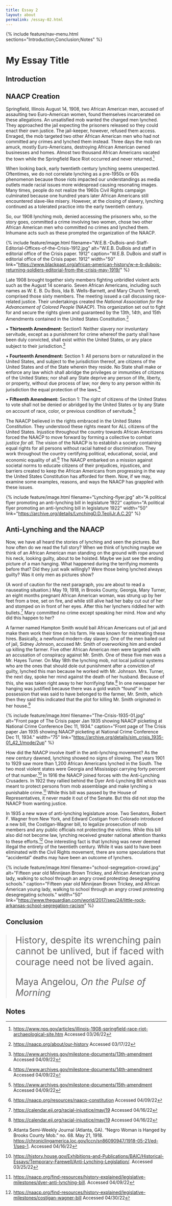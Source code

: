 ```yaml
---
title: Essay 2
layout: about
permalink: /essay-02.html
---
```


{% include feature/nav-menu.html sections="Introduction;Conclusion;Notes" %}

# My Essay Title

## Introduction

## NAACP Creation

Springfield, Illinois August 14, 1908, two African American men, accused of assaulting two Euro-American women, found themselves incarcerated on these allegations. An unsatisfied mob wanted the charged men lynched. They approached the jail expecting the prisoners released so they could enact their own justice. The jail-keeper, however, refused them access. Enraged, the mob targeted two other African American men who had not committed any crimes and lynched them instead. Three days the mob ran amuck, mostly Euro-Americans, destroying African American owned businesses and homes. Almost two thousand African Americans vacated the town while the Springfield Race Riot occurred and never returned.[^1]

When looking back, early twentieth century lynching seems unexpected. Oftentimes, we do not correlate lynching as a pre-1950s or 60s phenomenon because those riots impacted our understandings as media outlets made racial issues more widespread causing resonating images. Many times, people do not realize the 1960s Civil Rights campaign culminated because one hundred years later African Americans still encountered slave-like misery. However, at the closing of slavery, lynching continued as a tolerated practice into the early twentieth century.  

So, our 1908 lynching mob, denied accessing the prisoners who, so the story goes, committed a crime involving two women, chose two other African American men who committed no crimes and lynched them. Inhumane acts such as these prompted the organization of the NAACP.

{% include feature/image.html filename="W.E.B.-DuBois-and-Staff-Editorial-Offices-of-the-Crisis-1912.jpg" alt="W.E.B. DuBois and staff in editorial office of the Crisis paper. 1912" caption="W.E.B. DuBois and staff in editorial office of the Crisis paper. 1912" width="50" link="https://www.blackpast.org/african-american-history/w-e-b-dubois-returning-soldiers-editorial-from-the-crisis-may-1919/" %}


Late 1908 brought together sixty members fighting unbridled violent acts such as the August 14 scenario. Seven African Americans, including such names as W. E. B. Du Bois, Ida B. Wells-Barnett, and Mary Church Terrell, comprised those sixty members. The meeting issued a call discussing race-related justice. Their undertakings created the *National Association for the Advancement of Colored People* (NAACP). This organization set out to fight for and secure the rights given and guaranteed by the 13th, 14th, and 15th Amendments contained in the United States Constitution.[^2]

•	**Thirteenth Amendment:** Section1:
Neither slavery nor involuntary servitude, except as a punishment for crime whereof the party shall have been duly convicted, shall exist within the United States, or any place subject to their jurisdiction.[^3]

•	**Fourteenth Amendment:** Section 1:
All persons born or naturalized in the United States, and subject to the jurisdiction thereof, are citizens of the United States and of the State wherein they reside. No State shall make or enforce any law which shall abridge the privileges or immunities of citizens of the United States; nor shall any State deprive any person of life, liberty, or property, without due process of law; nor deny to any person within its jurisdiction the equal protection of the laws.[^4]

•	**Fifteenth Amendment:** Section 1: 
The right of citizens of the United States to vote shall not be denied or abridged by the United States or by any State on account of race, color, or previous condition of servitude.[^5]

The NAACP believed in the rights embraced in the United States Constitution. They understood these rights meant for ALL citizens of the United States. Injustice throughout the country towards African Americans forced the NAACP to move forward by forming a collective to combat *justice for all*. The vision of the NAACP is to establish a society containing equal rights for all persons without racial hatred or discrimination. They work throughout the country certifying political, educational, social, and economic equality of all.[^6] The NAACP embarked on a mission against societal norms to educate citizens of their prejudices, injustices, and barriers created to keep the African Americans from progressing in the way the United States Constitution has afforded for them. Now, if we may, examine some examples, reasons, and ways the NAACP has grappled with these issues. 

{% include feature/image.html filename="Lynching-flyer.jpg" alt="A political flyer promoting an anti-lynching bill in legislature 1922" caption="A political flyer promoting an anti-lynching bill in legislature 1922" width="50" link="https://archive.org/details/LynchingD.D.TeoliJr.A.C.20" %}

## Anti-Lynching and the NAACP

Now, we have all heard the stories of lynching and seen the pictures. But how often do we read the full story? When we think of lynching maybe we think of an African American man standing on the ground with rope around his neck, looking guilty, about to be hoisted. Maybe we just see the ending picture of a man hanging. What happened during the terrifying moments before that? Did they just walk willingly? Were those being lynched always guilty? Was it only men as pictures show?

(A word of caution for the next paragraph, you are about to read a nauseating situation.)
May 19, 1918, in Brooks County, Georgia, Mary Turner, an eight months pregnant African American woman, was strung up by her feet from a tree, set on fire, and while still alive had her baby cut out of her and stomped on in front of her eyes. After this her lynchers riddled her with bullets.[^7] Mary committed no crime except speaking her mind. How and why did this happen to her? 

A farmer named Hampton Smith would bail African Americans out of jail and make them work their time on his farm. He was known for mistreating these hires. Basically, a newfound modern-day slavery. One of the men bailed out of jail, Sidney Johnson, accused Mr. Smith of overworking him and ended up killing the farmer. Five other African American men were targeted with an accusation of conspiracy against Mr. Smith. One of these five men was a Mr. Hayes Turner. On May 18th the lynching mob, not local judicial systems who are the ones that should dole out punishment after a conviction of guilty, lynched this man because he worked with Mr. Johnson. Mrs. Turner, the next day, spoke her mind against the death of her husband. Because of this, she was taken right away to her horrifying fate.[^8] In one newspaper her hanging was justified because there was a gold watch “found” in her possession that was said to have belonged to the farmer, Mr. Smith, which then they said this indicated that the plot for killing Mr. Smith originated in her house.[^9]

{% include feature/image.html filename="The-Crisis-1935-01.jpg" alt="Front page of The Crisis paper Jan 1935 showing NAACP picketing at National Crime Conference Dec 11, 1934." caption="Front page of The Crisis paper Jan 1935 showing NAACP picketing at National Crime Conference Dec 11, 1934." width="75" link="https://archive.org/details/sim_crisis_1935-01_42_1/mode/2up" %}

How did the NAACP involve itself in the anti-lynching movement? As the new century dawned, lynching showed no signs of slowing. The years 1901 to 1929 saw more than 1,200 African Americans lynched in the South. The two most violent states were Georgia and Mississippi carrying forty percent of that number.[^10] In 1916 the NAACP joined forces with the Anti-Lynching Crusaders. In 1922 they rallied behind the Dyer Anti-Lynching Bill which was meant to protect persons from mob assemblage and make lynching a punishable crime.[^11] While this bill was passed by the House of Representatives, it never made it out of the Senate. But this did not stop the NAACP from wanting justice. 

In 1935 a new wave of anti-lynching legislature arose. Two Senators, Robert F. Wagner from New York, and Edward Costigan from Colorado introduced a new bill, the Costigan-Wagner bill, to legalize prosecution of mob members and any public officials not protecting the victims. While this bill also did not become law, lynching received greater national attention thanks to these efforts.[^12] One interesting fact is that lynching was never deemed illegal the entirety of the twentieth century. While it was said to have been eliminated with the Civil Rights movement, there are some speculations that “accidental” deaths may have been an outcome of lynchers.



{% include feature/image.html filename="school-segregation-crowd.jpg" alt="Fifteen year old Minnijean Brown Trickey, and African American young lady, walking to school through an angry crowd protesting desegregating schools." caption="Fifteen year old Minnijean Brown Trickey, and African American young lady, walking to school through an angry crowd protesting desegregating schools." width="50" link="https://www.theguardian.com/world/2017/sep/24/little-rock-arkansas-school-segregation-racism" %}

## Conclusion

<blockquote class="blockquote pt-3 pb-5" style="font-size: 1.75rem; margin-left: auto; margin-right: auto; max-width: 650px;">
  <p class="mb-0">History, despite its wrenching pain cannot be unlived, but if faced with courage need not be lived again.</p>
  <footer class="blockquote-footer text-right">Maya Angelou, <cite title="Source Title">On the Pulse of Morning</cite></footer>
</blockquote>

## Notes

[^1]: https://www.nps.gov/articles/illinois-1908-springfield-race-riot-archaeological-site.htm  Accessed 03/26/22
[^2]: https://naacp.org/about/our-history  Accessed 03/17/22
[^3]: https://www.archives.gov/milestone-documents/13th-amendment  Accessed 04/09/22
[^4]: https://www.archives.gov/milestone-documents/14th-amendment  Accessed 04/09/22
[^5]: https://www.archives.gov/milestone-documents/15th-amendment  Accessed 04/09/22
[^6]: https://naacp.org/resources/naacp-constitution  Accessed 04/09/22
[^7]: https://calendar.eji.org/racial-injustice/may/19  Accessed 04/16/22
[^8]: https://calendar.eji.org/racial-injustice/may/19  Accessed 04/16/22
[^9]: Atlanta Semi-Weekly Journal (Atlanta, GA). “Negro Woman is Hanged by Brooks County Mob.” no. 68. May 21, 1918. https://chroniclingamerica.loc.gov/lccn/sn86090947/1918-05-21/ed-1/seq-1. Accessed 04/16/22
[^10]: https://history.house.gov/Exhibitions-and-Publications/BAIC/Historical-Essays/Temporary-Farewell/Anti-Lynching-Legislation/. Accessed 03/25/22
[^11]: https://naacp.org/find-resources/history-explained/legislative-milestones/dyer-anti-lynching-bill. Accessed 04/09/22
[^12]: https://naacp.org/find-resources/history-explained/legislative-milestones/costigan-wagner-bill Accessed 04/30/22

